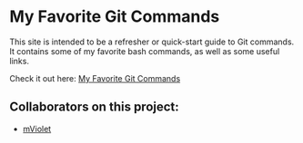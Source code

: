 # My Favorite Git Commands
This site is intended to be a refresher or quick-start guide to Git commands. It contains some of my favorite bash commands, as well as some useful links.

Check it out here:
[My Favorite Git Commands](https://mviolet.github.io/favorite-git-commands/ "Click to see my nifty site")

## Collaborators on this project:
+ [mViolet](https://www.github.com/mViolet)

<!-- to add yourself, insert a new line above & copy/paste the following without quotes: "+ [username](https://www.github.com/username)"
 then replace 'username' with your gitHub username!  ('u') -->
